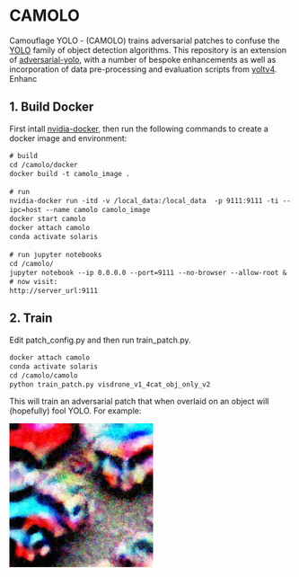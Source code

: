 # CAMOLO

Camouflage YOLO - (CAMOLO) trains adversarial patches to confuse the [YOLO](https://pjreddie.com/darknet/yolo/) family of object detection algorithms.  This repository is an extension of [adversarial-yolo](https://gitlab.com/EAVISE/adversarial-yolo), with a number of bespoke enhancements as well as incorporation of data pre-processing and evaluation scripts from [yoltv4](https://github.com/avanetten/yoltv4). Enhanc

## 1. Build Docker

First intall [nvidia-docker](https://docs.nvidia.com/datacenter/cloud-native/container-toolkit/install-guide.html), then run the following commands to create a docker image and environment:

    # build
    cd /camolo/docker
    docker build -t camolo_image .
    
    # run
    nvidia-docker run -itd -v /local_data:/local_data  -p 9111:9111 -ti --ipc=host --name camolo camolo_image
    docker start camolo
    docker attach camolo
    conda activate solaris
    
    # run jupyter notebooks
    cd /camolo/
    jupyter notebook --ip 0.0.0.0 --port=9111 --no-browser --allow-root &
    # now visit:
    http://server_url:9111
 
 
## 2. Train

Edit patch\_config.py and then run train\_patch.py.

    docker attach camolo
    conda activate solaris
    cd /camolo/camolo
    python train_patch.py visdrone_v1_4cat_obj_only_v2

This will train an adversarial patch that when overlaid on an object will (hopefully) fool YOLO.  For example:

![Alt text](docs/images/patch_yolt2_ave_26x26_alpha0p8_32vals_visdrone_v1_4cat_obj_only_v2_epoch20.jpg?raw=true "")
